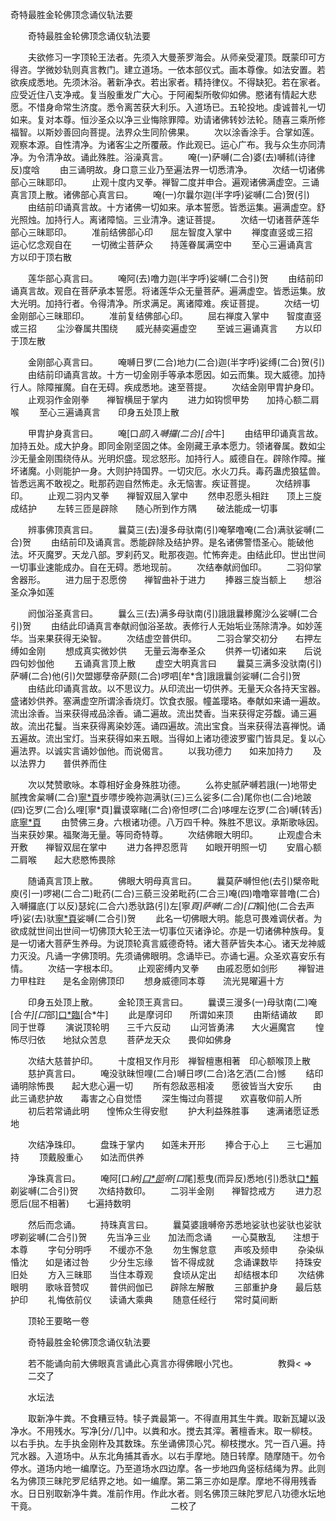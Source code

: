   奇特最胜金轮佛顶念诵仪轨法要
　　




　　奇特最胜金轮佛顶念诵仪轨法要

　　夫欲修习一字顶轮王法者。先须入大曼荼罗海会。从师亲受灌顶。既蒙印可方得咨。学微妙轨则真言教门。建立道场。一依本部仪式。画本尊像。如法安置。若欲疾成悉地。先须沐浴。著新净衣。若出家者。精持律仪。不得缺犯。若在家者。应受近住八支净戒。复当殷重发广大心。于阿阇梨所敬仰如佛。愍诸有情起大悲愿。不惜身命常生济度。悉令离苦获大利乐。入道场已。五轮投地。虔诚普礼一切如来。复对本尊。恒沙圣众以净三业悔除罪障。劝请诸佛转妙法轮。随喜三乘所修福智。以斯妙善回向菩提。法界众生同阶佛果。
　　次以涂香涂手。合掌如莲。观察本源。自性清净。为诸客尘之所覆蔽。作此观已。运心广布。我与众生亦同清净。为令清净故。诵此殊胜。浴澡真言。
　　唵(一)萨嚩(二合)婆(去)嚩秫(诗律反)度唅
　　由三诵明故。身口意三业乃至遍法界一切悉清净。
　　次结一切诸佛部心三昧耶印。
　　止观十度内叉拳。禅智二度并申合。遍观诸佛满虚空。三诵真言顶上散。诸佛部心真言曰。
　　唵(一)尔曩尔迦(半字呼)娑嚩(二合)贺(引)
　　由结前印诵真言故。十方诸佛一切如来。承本誓愿。皆悉运集。遍满虚空。舒光照烛。加持行人。离诸障恼。三业清净。速证菩提。
　　次结一切诸菩萨莲华部心三昧耶印。
　　准前结佛部心印　　屈左智度入掌中
　　禅度直竖或三招　　运心忆念观自在
　　一切微尘菩萨众　　持莲眷属满空中
　　至心三遍诵真言　　方以印于顶右散

　　莲华部心真言曰。
　　唵阿(去)噜力迦(半字呼)娑嚩(二合引)贺
　　由结前印诵真言故。观自在菩萨承本誓愿。将诸莲华众无量菩萨。遍满虚空。皆悉运集。放大光明。加持行者。令得清净。所求满足。离诸障难。疾证菩提。
　　次结一切金刚部心三昧耶印。
　　准前复结佛部心印。
　　屈右禅度入掌中　　智度直竖或三招
　　尘沙眷属共围绕　　威光赫奕遍虚空
　　至诚三遍诵真言　　方以印于顶左散

　　金刚部心真言曰。
　　唵嚩日罗(二合)地力(二合)迦(半字呼)娑缚(二合)贺(引)
　　由结前印诵真言故。十方一切金刚手等承本愿因。如云而集。现大威德。加持行人。除障摧魔。自在无碍。疾成悉地。速至菩提。
　　次结金刚甲胄护身印。
　　止观羽作金刚拳　　禅智横屈于掌内
　　进力如钩惯甲势　　加持心额二肩喉
　　至心三遍诵真言　　印身五处顶上散

　　甲胄护身真言曰。
　　唵[口*部]入嚩攞(二合)[合*牛]
　　由结甲印诵真言故。加持五处。成大护身。即同金刚坚固之体。金刚藏王承本愿力。领诸眷属。数如尘沙无量金刚围绕侍从。光明炽盛。现忿怒形。加持行人。威德自在。辟除作障。摧坏诸魔。小则能护一身。大则护持国界。一切灾厄。水火刀兵。毒药蛊虎狼猛兽。皆悉远离不敢视之。毗那药迦自然怖走。永无恼害。疾证菩提。
　　次结辨事印。
　　止观二羽内叉拳　　禅智双屈入掌中
　　然申忍愿头相跓　　顶上三旋成结护
　　左转三匝是辟除　　随心所到作方隅
　　破法能成一切事

　　辨事佛顶真言曰。
　　曩莫三(去)漫多母驮南(引)唵拏噜唵(二合)满驮娑嚩(二合)贺
　　由结前印及诵真言。悉能辟除及结护界。是名诸佛警悟圣心。能破他法。坏灭魔罗。天龙八部。罗刹药叉。毗那夜迦。忙怖奔走。由结此印。世出世间一切事业速能成办。自在无碍。悉地现前。
　　次结奉献阏伽印。
　　二羽仰掌舍器形。
　　进力屈于忍愿傍　　禅智曲补于进力
　　捧器三旋当额上　　想浴圣众净如莲

　　阏伽浴圣真言曰。
　　曩么三(去)满多母驮南(引)誐誐曩糁魔沙么娑嚩(二合引)贺
　　由结此印诵真言奉献阏伽浴圣故。表修行人无始垢业荡除清净。如妙莲华。当来果获得无染智。
　　次结虚空普供印。
　　二羽合掌交初分　　右押左缚如金刚
　　想成真实微妙供　　无量云海奉圣众
　　供养一切诸如来　　后说四句妙伽他
　　五诵真言顶上散
　　虚空大明真言曰
　　曩莫三满多没驮南(引)萨嚩(二合)他(引)欠盟娜孽帝萨颇(二合)啰呬[牟*含]誐誐曩剑娑嚩(二合引)贺
　　由结此印诵真言故。以不思议力。从印流出一切供养。无量天众各持天宝器。盛诸妙供养。塞满虚空所谓涂香烧灯。饮食衣服。幢盖璎珞。奉献如来诵一遍故。流出涂香。当来获得戒品涂香。诵二遍故。流出焚香。当来获得定芬馥。诵三遍故。流出花鬘。当来获得离染妙莲。诵四遍故。流出宝食。当来获得法喜禅悦。诵五遍故。流出宝灯。当来获得如来五眼。当得如上诸功德波罗蜜门皆具足。复以心遍法界。以诚实言诵妙伽他。而说偈言。
　　以我功德力　　如来加持力
　　及以法界力　　普供养而住

　　次以梵赞歌咏。本尊相好金身殊胜功德。
　　么祢史腻萨嚩若誐(一)地带史腻拽舍枲嚩(二合)[寧*頁](二)步嘌步晚祢迦满驮(三)三么娑多(二合)尾你也(二合)地跛(四)讫罗(二合)么哩[寧*頁]曩谟窣睹(二合)帝怛啰(二合)哆哩左讫罗(二合)嚩(转舌)底[寧*頁](六)
　　由赞佛三身。六根诸功德。八万四千种。殊胜不思议。承斯歌咏因。当来获妙果。福聚海无量。等同奇特尊。
　　次结佛眼大明印。
　　止观虚合未开敷　　禅智双屈在掌中
　　进力各押忍愿背　　如眼开明照一切
　　安眉心额二肩喉　　起大悲愍怖畏除

　　随诵真言顶上散。
　　佛眼大明母真言曰。
　　曩莫萨嚩怛他(去引)檗帝毗庾(引一)啰褐(二合二)毗药(二合)三藐三没弟毗药(二合三)唵(四)噜噜窣普噜(二合)入嚩攞底(丁以反)瑟姹(二合六)悉驮路(引)左[寧*頁]萨嚩(二合)[口*賴]他(二合去声呼)娑(去)驮[寧*頁](八)娑嚩(二合引)贺
　　此名一切佛眼大明。能息可畏难调伏者。为欲成就世间出世间一切佛顶大轮王法一切事位灭诸诤论。亦是一切诸佛种族母。复是一切诸大菩萨生养母。为说顶轮真言威德奇特。诸大菩萨皆失本心。诸天龙神威力灭没。凡诵一字佛顶明。先须诵佛眼明。念诵毕已。亦诵七遍。众圣欢喜安乐有情。
　　次结一字根本印。
　　止观密缚内叉拳　　由戚忍愿如剑形
　　禅智进力甲柱跓　　是名金刚佛顶印
　　想身威德同本尊　　流光晃曜遍十方

　　印身五处顶上散。
　　金轮顶王真言曰。
　　曩谟三漫多(一)母驮南(二)唵[合*牛][口*部][口*臨](二合弹舌重呼)[合*牛]
　　此是摩诃印　　所谓如来顶
　　由斯结诵故　　即同于世尊
　　演说顶轮明　　三千六反动
　　山河皆勇沸　　大火遍魔宫
　　惶怖尽归依　　地狱众苦息
　　菩萨龙天众　　畏仰如佛身

　　次结大慈普护印。
　　十度相叉作月形　禅智檀惠相著　印心额喉顶上散
　　慈护真言曰。
　　唵没驮昧怛哩(二合)嚩日啰(二合)洛乞洒(二合)憾
　　结印诵明除怖畏　　起大悲心遍一切
　　所有怨敌恶相凌　　愿彼皆当大安乐
　　由此三诵悲护故　　毒害之心自觉悟
　　深生悔过向菩提　　欢喜敬仰前人所
　　初后若常诵此明　　惶怖众生得安慰
　　护大利益殊胜事　　速满诸愿证悉地

　　次结净珠印。
　　盘珠于掌内　　如莲未开形
　　捧合于心上　　三七遍加持
　　顶戴殷重心　　如法而供养

　　净珠真言曰。
　　唵阿[口*納][口*部](二合引)帝[口*尾]惹曳(而异反)悉地(引)悉驮[口*賴](二合)剃娑嚩(二合引)贺
　　次结持数印。
　　二羽半金刚　　禅智捻戒方
　　进力忍愿后(屈不相著)　　七遍持数明

　　然后而念诵。
　　持珠真言曰。
　　曩莫婆誐嚩帝苏悉地娑驮也娑驮也娑驮啰剃娑嚩(二合引)贺
　　先当净三业　　加法而念诵
　　一心莫散乱　　注想于本尊
　　字句分明呼　　不缓亦不急
　　勿生懈怠意　　声咳及频申
　　杂染纵惛沈　　如是诸过咎
　　少分生忘缘　　皆不得成就
　　念诵课数毕　　持珠安旧处
　　方入三昧耶　　当住本尊观
　　食顷从定出　　却结根本印
　　次结佛眼明　　歌咏音赞叹
　　普供阏伽已　　辟除左解散
　　三部重护身　　最后慈护印
　　礼悔依前仪　　读诵大乘典
　　随意任经行　　常时莫间断


　　顶轮王要略一卷


　　奇特最胜金轮佛顶念诵仪轨法要

　　若不能诵向前大佛眼真言诵此心真言亦得佛眼小咒也。
　　
　　教舜< =>
　　二交了

　　水坛法

　　取新净牛粪。不食糟豆特。犊子粪最第一。不得直用其生牛粪。取新瓦罐以汲净水。不用残水。写净[分/几]中。以粪和水。搅去其滓。著檀香末。取一柳枝。以右手执。左手执金刚杵及其数珠。东坐诵佛顶心咒。柳枝搅水。咒一百八遍。持咒水器。入道场中。从东北角捕其香水。以右手摩地。随日转摩。随摩随干。勿令停水。道场内地一编摩讫。乃至道场水四边摩。各一步地四角竖标结绳为界。此则名为佛顶三昧陀罗尼结界之地。如一编摩。第二第三亦如是摩。摩地不得用残香水。日日别取新净牛粪。准前作用。作此水者。则名佛顶三昧陀罗尼八功德水坛地干竟。
　　　　　　　　　　　　　　　二校了

